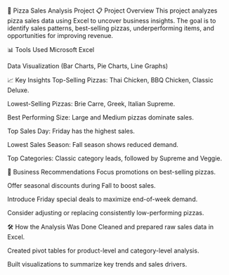 🍕 Pizza Sales Analysis Project
📋 Project Overview
This project analyzes pizza sales data using Excel to uncover business insights.
The goal is to identify sales patterns, best-selling pizzas, underperforming items, and opportunities for improving revenue.

📊 Tools Used
Microsoft Excel

Data Visualization (Bar Charts, Pie Charts, Line Graphs)

📈 Key Insights
Top-Selling Pizzas: Thai Chicken, BBQ Chicken, Classic Deluxe.

Lowest-Selling Pizzas: Brie Carre, Greek, Italian Supreme.

Best Performing Size: Large and Medium pizzas dominate sales.

Top Sales Day: Friday has the highest sales.

Lowest Sales Season: Fall season shows reduced demand.

Top Categories: Classic category leads, followed by Supreme and Veggie.

🎯 Business Recommendations
Focus promotions on best-selling pizzas.

Offer seasonal discounts during Fall to boost sales.

Introduce Friday special deals to maximize end-of-week demand.

Consider adjusting or replacing consistently low-performing pizzas.

🛠️ How the Analysis Was Done
Cleaned and prepared raw sales data in Excel.

Created pivot tables for product-level and category-level analysis.

Built visualizations to summarize key trends and sales drivers.
